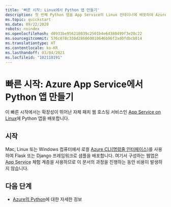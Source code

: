 ```yaml
---
title: '빠른 시작: Linux에서 Python 앱 만들기'
description: 첫 번째 Python 앱을 App Service의 Linux 컨테이너에 배포하여 Azure App Service를 시작하세요.
ms.topic: quickstart
ms.date: 09/22/2020
robots: noindex
ms.openlocfilehash: d0933be956218039c2501b4e64380499f3e20c22
ms.sourcegitcommit: 576c878c338d286060010646b96f3ad0fdbcb814
ms.translationtype: HT
ms.contentlocale: ko-KR
ms.lasthandoff: 03/04/2021
ms.locfileid: "102118191"
---
```

# <a name="quickstart-create-a-python-app-in-azure-app-service"></a>빠른 시작: Azure App Service에서 Python 앱 만들기 

이 빠른 시작에서는 확장성이 뛰어난 자체 패치 웹 호스팅 서비스인 [App Service on Linux](/azure/app-service/overview#app-service-on-linux)에 Python 앱을 배포합니다. 

## <a name="getting-started"></a>시작

Mac, Linux 또는 Windows 컴퓨터에서 로컬 [Azure CLI(명령줄 인터페이스)](/cli/azure/install-azure-cli)를 사용하여 Flask 또는 Django 프레임워크로 샘플을 배포합니다. 여기서 구성하는 웹앱은 <abbr title="웹 애플리케이션, REST API 및 모바일 백 엔드를 호스트하는 HTTP 기반 서비스입니다.">App Service</abbr> 체험 계층을 사용하므로 이 문서의 과정을 진행하는 동안 비용이 발생하지 않습니다.

## <a name="next-steps"></a>다음 단계

* [Azure의 Python](../python/index.yml)에 대한 자세한 정보
